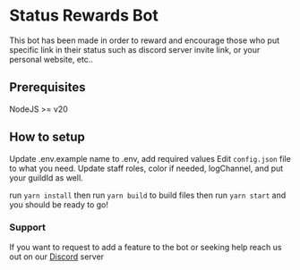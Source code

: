 # Status Rewards Bot

This bot has been made in order to reward and encourage those who put specific link in their status such as discord server invite link, or your personal website, etc..

## Prerequisites

NodeJS >= v20

## How to setup

Update .env.example name to .env, add required values
Edit `config.json` file to what you need. Update staff roles, color if needed, logChannel, and put your guildId as well.

run `yarn install` then run `yarn build` to build files then run `yarn start` and you should be ready to go!

### Support

If you want to request to add a feature to the bot or seeking help reach us out on our [Discord](https://discord.gg/xWhxnnndF4) server
